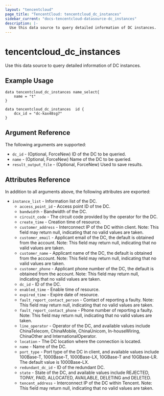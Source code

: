 ```yaml
---
layout: "tencentcloud"
page_title: "TencentCloud: tencentcloud_dc_instances"
sidebar_current: "docs-tencentcloud-datasource-dc_instances"
description: |-
  Use this data source to query detailed information of DC instances.
---
```


# tencentcloud_dc_instances

Use this data source to query detailed information of DC instances.

## Example Usage

```hcl
data tencentcloud_dc_instances name_select{
    name = "t"
}

data tencentcloud_dc_instances  id {
    dcx_id = "dc-kax48sg7"
}

```

## Argument Reference

The following arguments are supported:

* `dc_id` - (Optional, ForceNew) ID of the DC to be queried.
* `name` - (Optional, ForceNew) Name of the DC to be queried.
* `result_output_file` - (Optional, ForceNew) Used to save results.

## Attributes Reference

In addition to all arguments above, the following attributes are exported:

* `instance_list` - Information list of the DC.
  * `access_point_id` - Access point ID of tne DC.
  * `bandwidth` - Bandwidth of the DC.
  * `circuit_code` - The circuit code provided by the operator for the DC.
  * `create_time` - Creation time of resource.
  * `customer_address` - Interconnect IP of the DC within client. Note: This field may return null, indicating that no valid values are taken.
  * `customer_email` - Applicant email of the DC, the default is obtained from the account. Note: This field may return null, indicating that no valid values are taken.
  * `customer_name` - Applicant name of the DC, the default is obtained from the account. Note: This field may return null, indicating that no valid values are taken.
  * `customer_phone` - Applicant phone number of the DC, the default is obtained from the account. Note: This field may return null, indicating that no valid values are taken.
  * `dc_id` - ID of the DC.
  * `enabled_time` - Enable time of resource.
  * `expired_time` - Expire date of resource.
  * `fault_report_contact_person` - Contact of reporting a faulty. Note: This field may return null, indicating that no valid values are taken.
  * `fault_report_contact_phone` - Phone number of reporting a faulty. Note: This field may return null, indicating that no valid values are taken.
  * `line_operator` - Operator of the DC, and available values include ChinaTelecom, ChinaMobile, ChinaUnicom, In-houseWiring, ChinaOther and InternationalOperator.
  * `location` - The DC location where the connection is located.
  * `name` - Name of the DC.
  * `port_type` - Port type of the DC in client, and available values include 100Base-T, 1000Base-T, 1000Base-LX, 10GBase-T and 10GBase-LR. The default value is 1000Base-LX.
  * `redundant_dc_id` - ID of the redundant DC.
  * `state` - State of the DC, and available values include REJECTED, TOPAY, PAID, ALLOCATED, AVAILABLE, DELETING and DELETED.
  * `tencent_address` - Interconnect IP of the DC within Tencent. Note: This field may return null, indicating that no valid values are taken.


